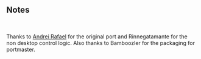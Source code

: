 ## Notes
<br/>

Thanks to [Andrei Rafael](https://github.com/AndreiRafael/wordle_clone) for the original port and Rinnegatamante for the non desktop control logic.  Also thanks to Bamboozler for the packaging for portmaster.
<br/>

